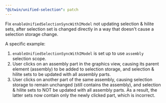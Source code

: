 ```yaml
---
"@itwin/unified-selection": patch
---
```


Fix `enableUnifiedSelectionSyncWithIModel` not updating selection & hilite sets, after selection set is changed directly in a way that doesn't cause a selection storage change.

A specific example:

1. `enableUnifiedSelectionSyncWithIModel` is set up to use `assembly` selection scope.
2. User clicks on an assembly part in the graphics view, causing its parent element (assembly) to be added to selection storage, and selection & hilite sets to be updated with all assembly parts.
3. User clicks on another part of the same assembly, causing selection storage to remain unchanged (still contains the assembly), and selection & hilite sets to NOT be updated with all assembly parts. As a result, the latter sets now contain only the newly clicked part, which is incorrect.
